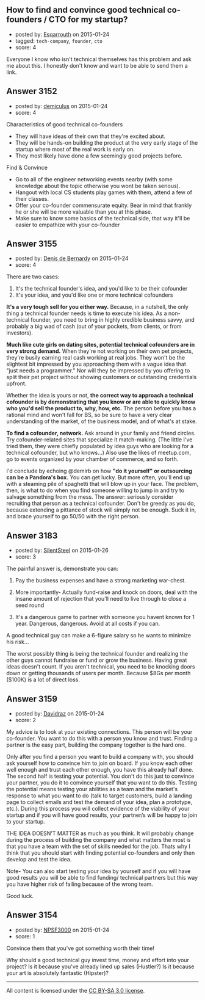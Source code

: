 ## How to find and convince good technical co-founders / CTO for my startup?

- posted by: [Esqarrouth](https://stackexchange.com/users/3055586/esqarrouth) on 2015-01-24
- tagged: `tech-company`, `founder`, `cto`
- score: 4

<p>Everyone I know who isn't technical themselves has this problem and ask me about this. I honestly don't know and want to be able to send them a link.  </p>



## Answer 3152

- posted by: [demiculus](https://stackexchange.com/users/5264485/demiculus) on 2015-01-24
- score: 4

<p>Characteristics of good technical co-founders</p>

<ul>
<li>They will have ideas of their own that they're excited about.</li>
<li>They will be hands-on building the product at the very early stage of the startup where most of the real work is early on.</li>
<li>They most likely have done a few seemingly good projects before.</li>
</ul>

<p>Find &amp; Convince</p>

<ul>
<li>Go to all of the engineer networking events nearby (with some knowledge about the topic otherwise you wont be taken serious).</li>
<li>Hangout with local CS students play games with them, attend a few of their classes.</li>
<li>Offer your co-founder commensurate equity. Bear in mind that frankly he or she will be more valuable than you at this phase.</li>
<li>Make sure to know some basics of the technical side, that way it'll be easier to empathize with your co-founder</li>
</ul>



## Answer 3155

- posted by: [Denis de Bernardy](https://stackexchange.com/users/182468/denis-de-bernardy) on 2015-01-24
- score: 4

<p>There are two cases:</p>

<ol>
<li>It's the technical founder's idea, and you'd like to be their cofounder</li>
<li>It's your idea, and you'd like one or more technical cofounders</li>
</ol>

<p><strong>It's a very tough sell for you either way.</strong> Because, in a nutshell, the only thing a technical founder needs is time to execute his idea. As a non-technical founder, you need to bring in highly credible business savvy, and probably a big wad of cash (out of your pockets, from clients, or from investors).</p>

<p><strong>Much like cute girls on dating sites, potential technical cofounders are in very strong demand.</strong> When they're not working on their own pet projects, they're busily earning real cash working at real jobs. They won't be the slightest bit impressed by you approaching them with a vague idea that "just needs a programmer." Nor will they be impressed by you offering to split their pet project without showing customers or outstanding credentials upfront.</p>

<p>Whether the idea is yours or not, <strong>the correct way to approach a technical cofounder is by demonstrating that you know or are able to quickly know who you'd sell the product to, why, how, etc.</strong> The person before you has a rational mind and won't fall for BS, so be sure to have a very clear understanding of the market, of the business model, and of what's at stake.</p>

<p><strong>To find a cofounder, network.</strong> Ask around in your family and friend circles. Try cofounder-related sites that specialize it match-making. (The little I've tried them, they were chiefly populated by idea guys who are looking for a technical cofounder, but who knows...) Also use the likes of meetup.com, go to events organized by your chamber of commerce, and so forth.</p>

<p>I'd conclude by echoing @demirb on how <strong>"do it yourself" or outsourcing can be a Pandora's box.</strong> You can get lucky. But more often, you'll end up with a steaming pile of spaghetti that will blow up in your face. The problem, then, is what to do when you find someone willing to jump in and try to salvage something from the mess. The answer: seriously consider recruiting that person as a technical cofounder. Don't be greedy as you do, because extending a pittance of stock will simply not be enough. Suck it in, and brace yourself to go 50/50 with the right person.</p>



## Answer 3183

- posted by: [SilentSteel](https://stackexchange.com/users/1092182/silentsteel) on 2015-01-26
- score: 3

<p>The painful answer is, demonstrate you can:</p>

<ol>
<li><p>Pay the business expenses and have a strong marketing war-chest. </p></li>
<li><p>More importantly- Actually fund-raise and knock on doors, deal with the insane amount of rejection that you'll need to live through to close a seed round</p></li>
<li><p>It's a dangerous game to partner with someone you havent known for 1 year. Dangerous, dangerous. Avoid at all costs if you can.</p></li>
</ol>

<p>A good technical guy can make a 6-figure salary so he wants to minimize his risk...</p>

<p>The worst possibly thing is being the technical founder and realizing the other guys cannot fundraise or fund or grow the business. Having great ideas doesn't count. If you aren't technical, you need to be knocking doors down or getting thousands of users per month. Because $8Gs per month ($100K) is a lot of direct loss.</p>



## Answer 3159

- posted by: [Davidraz](https://stackexchange.com/users/4447731/davidraz) on 2015-01-24
- score: 2

<p>My advice is to look at your existing connections. This person will be your co-founder. You want to do this with a person you know and trust. Finding a partner is the easy part, building the company together is the hard one. </p>

<p>Only after you find a person you want to build a company with, you should ask yourself how to convince him to join on board. If you know each other well enough and trust each other enough, you have this already half done. The second half is testing your potential. You don't do this just to convince your partner, you do it to convince yourself that you want to do this. Testing the potential means testing your abilities as a team and the market's response to what you want to do (talk to target customers, build a landing page to collect emails and test the demand of your idea, plan a prototype, etc.). During this process you will collect evidence of the viability of your startup and if you will have good results, your partner/s will be happy to join to your startup. </p>

<p>THE IDEA DOESN'T MATTER as much as you think. It will probably change during the process of building the company and what matters the most is that you have a team with the set of skills needed for the job. Thats why I think that you should start with finding potential co-founders and only then develop and test the idea.</p>

<p>Note- You can also start testing your idea by yourself and if you will have good results you will be able to find funding/ technical partners but this way you have higher risk of failing because of the wrong team. </p>

<p>Good luck.</p>



## Answer 3154

- posted by: [NPSF3000](https://stackexchange.com/users/444712/npsf3000) on 2015-01-24
- score: 1

<p>Convince them that you've got something worth their time!</p>

<p>Why should a good technical guy invest time, money and effort into your project?  Is it because you've already lined up sales (Hustler?)  Is it because your art is absolutely fantastic (Hipster)?</p>




---

All content is licensed under the [CC BY-SA 3.0 license](https://creativecommons.org/licenses/by-sa/3.0/).
